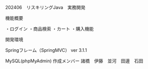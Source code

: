 202406　リスキリングJava　実務開発

機能概要

・ログイン ・商品検索 ・カート ・購入機能

開発環境

Springフレーム（SpringMVC） ver 3.1.1

MySQL(phpMyAdmin) 
作成メンバー 諸橋　伊藤　並河　田邊　石田
